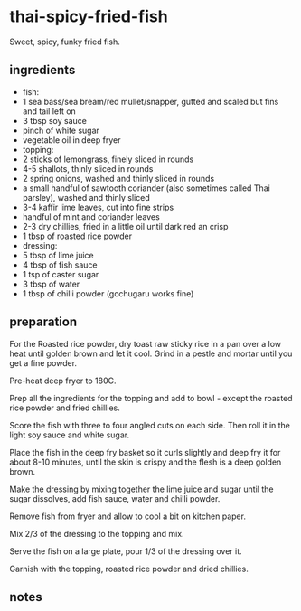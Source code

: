 # thai-spicy-fried-fish

Sweet, spicy, funky fried fish. 

## ingredients

- fish:
- 1 sea bass/sea bream/red mullet/snapper, gutted and scaled but fins and tail left on
- 3 tbsp soy sauce
- pinch of white sugar
- vegetable oil in deep fryer
- topping:
- 2 sticks of lemongrass, finely sliced in rounds
- 4-5 shallots, thinly sliced in rounds
- 2 spring onions, washed and thinly sliced in rounds
- a small handful of sawtooth coriander (also sometimes called Thai parsley), washed and thinly sliced
- 3-4 kaffir lime leaves, cut into fine strips
- handful of mint and coriander leaves
- 2-3 dry chillies, fried in a little oil until dark red an crisp
- 1 tbsp of roasted rice powder
- dressing:
- 5 tbsp of lime juice
- 4 tbsp of fish sauce
- 1 tsp of caster sugar
- 3 tbsp of water
- 1 tbsp of chilli powder (gochugaru works fine)

## preparation


For the Roasted rice powder, dry toast raw sticky rice in a pan over a low heat until golden brown and let it cool. Grind in a pestle and mortar until you get a fine powder.

Pre-heat deep fryer to 180C. 

Prep all the ingredients for the topping and add to bowl - except the roasted rice powder and fried chillies.

Score the fish with three to four angled cuts on each side. Then roll it in the light soy sauce and white sugar. 

Place the fish in the deep fry basket so it curls slightly and deep fry it for about 8-10 minutes, until the skin is crispy and the flesh is a deep golden brown.

Make the dressing by mixing together the lime juice and sugar until the sugar dissolves, add fish sauce, water and chilli powder.

Remove fish from fryer and allow to cool a bit on kitchen paper.

Mix 2/3 of the dressing to the topping and mix.

Serve the fish on a large plate, pour 1/3 of the dressing over it.

Garnish with the topping, roasted rice powder and dried chillies.

## notes

